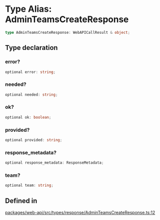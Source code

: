 # Type Alias: AdminTeamsCreateResponse

```ts
type AdminTeamsCreateResponse: WebAPICallResult & object;
```

## Type declaration

### error?

```ts
optional error: string;
```

### needed?

```ts
optional needed: string;
```

### ok?

```ts
optional ok: boolean;
```

### provided?

```ts
optional provided: string;
```

### response\_metadata?

```ts
optional response_metadata: ResponseMetadata;
```

### team?

```ts
optional team: string;
```

## Defined in

[packages/web-api/src/types/response/AdminTeamsCreateResponse.ts:12](https://github.com/slackapi/node-slack-sdk/blob/main/packages/web-api/src/types/response/AdminTeamsCreateResponse.ts#L12)
